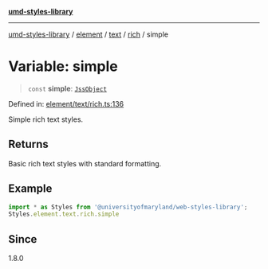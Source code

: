 [**umd-styles-library**](../../../../../../README.md)

***

[umd-styles-library](../../../../../../modules.md) / [element](../../../../../README.md) / [text](../../../README.md) / [rich](../README.md) / simple

# Variable: simple

> `const` **simple**: [`JssObject`](../../../../../../utilities/namespaces/transform/type-aliases/JssObject.md)

Defined in: [element/text/rich.ts:136](https://github.com/UMD-Digital/design-system/blob/2d95010ba8e3e1595ebab66599330577b600c5fb/packages/styles/source/element/text/rich.ts#L136)

Simple rich text styles.

## Returns

Basic rich text styles with standard formatting.

## Example

```typescript
import * as Styles from '@universityofmaryland/web-styles-library';
Styles.element.text.rich.simple
```

## Since

1.8.0
